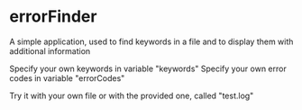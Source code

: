 # errorFinder
A simple application, used to find keywords in a file and to display them with additional information

Specify your own keywords in variable "keywords"
Specify your own error codes in variable "errorCodes"

Try it with your own file or with the provided one, called "test.log"

